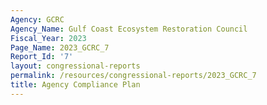```yaml
---
Agency: GCRC
Agency_Name: Gulf Coast Ecosystem Restoration Council
Fiscal_Year: 2023
Page_Name: 2023_GCRC_7
Report_Id: '7'
layout: congressional-reports
permalink: /resources/congressional-reports/2023_GCRC_7
title: Agency Compliance Plan
---
```

